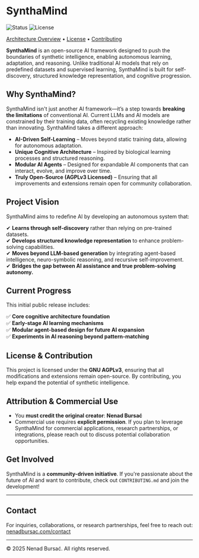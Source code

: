 # SynthaMind

![Status](https://img.shields.io/badge/status-in_development-yellow) ![License](https://img.shields.io/badge/license-AGPLv3-blue)

[Architecture Overview](./docs/ARCHITECTURE.md) • [License](./LICENSE) • [Contributing](./CONTRIBUTING.md)

**SynthaMind** is an open-source AI framework designed to push the boundaries of synthetic intelligence, enabling autonomous learning, adaptation, and reasoning. Unlike traditional AI models that rely on predefined datasets and supervised learning, SynthaMind is built for self-discovery, structured knowledge representation, and cognitive progression.

## Why SynthaMind?

SynthaMind isn't just another AI framework—it’s a step towards **breaking the limitations** of conventional AI. Current LLMs and AI models are constrained by their training data, often recycling existing knowledge rather than innovating. SynthaMind takes a different approach:

- **AI-Driven Self-Learning** – Moves beyond static training data, allowing for autonomous adaptation.
- **Unique Cognitive Architecture** – Inspired by biological learning processes and structured reasoning.
- **Modular AI Agents** – Designed for expandable AI components that can interact, evolve, and improve over time.
- **Truly Open-Source (AGPLv3 Licensed)** – Ensuring that all improvements and extensions remain open for community collaboration.

## Project Vision

SynthaMind aims to redefine AI by developing an autonomous system that:

✔ **Learns through self-discovery** rather than relying on pre-trained datasets.  
✔ **Develops structured knowledge representation** to enhance problem-solving capabilities.  
✔ **Moves beyond LLM-based generation** by integrating agent-based intelligence, neuro-symbolic reasoning, and recursive self-improvement.  
✔ **Bridges the gap between AI assistance and true problem-solving autonomy.**

## Current Progress

This initial public release includes:

✅ **Core cognitive architecture foundation**  
✅ **Early-stage AI learning mechanisms**  
✅ **Modular agent-based design for future AI expansion**  
✅ **Experiments in AI reasoning beyond pattern-matching**

## License & Contribution

This project is licensed under the **GNU AGPLv3**, ensuring that all modifications and extensions remain open-source. By contributing, you help expand the potential of synthetic intelligence.

## Attribution & Commercial Use

- You **must credit the original creator**: **Nenad Bursać**
- Commercial use requires **explicit permission**. If you plan to leverage SynthaMind for commercial applications, research partnerships, or integrations, please reach out to discuss potential collaboration opportunities.

## Get Involved

SynthaMind is a **community-driven initiative**. If you're passionate about the future of AI and want to contribute, check out `CONTRIBUTING.md` and join the development!

---

## Contact

For inquiries, collaborations, or research partnerships, feel free to reach out:
[nenadbursac.com/contact](https://nenadbursac.com/contact)

---

© 2025 Nenad Bursać. All rights reserved.
